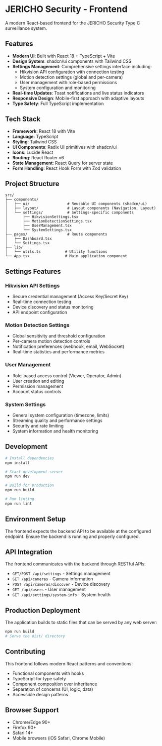# JERICHO Security - Frontend

A modern React-based frontend for the JERICHO Security Type C surveillance system.

## Features

- **Modern UI**: Built with React 18 + TypeScript + Vite
- **Design System**: shadcn/ui components with Tailwind CSS
- **Settings Management**: Comprehensive settings interface including:
  - Hikvision API configuration with connection testing
  - Motion detection settings (global and per-camera)
  - User management with role-based permissions
  - System configuration and monitoring
- **Real-time Updates**: Toast notifications and live status indicators
- **Responsive Design**: Mobile-first approach with adaptive layouts
- **Type Safety**: Full TypeScript implementation

## Tech Stack

- **Framework**: React 18 with Vite
- **Language**: TypeScript
- **Styling**: Tailwind CSS
- **UI Components**: Radix UI primitives with shadcn/ui
- **Icons**: Lucide React
- **Routing**: React Router v6
- **State Management**: React Query for server state
- **Form Handling**: React Hook Form with Zod validation

## Project Structure

```
src/
├── components/
│   ├── ui/                 # Reusable UI components (shadcn/ui)
│   ├── layout/             # Layout components (Navigation, Layout)
│   └── settings/           # Settings-specific components
│       ├── HikvisionSettings.tsx
│       ├── MotionDetectionSettings.tsx
│       ├── UserManagement.tsx
│       └── SystemSettings.tsx
├── pages/                  # Route components
│   ├── Dashboard.tsx
│   └── Settings.tsx
├── lib/
│   └── utils.ts           # Utility functions
└── App.tsx                # Main application component
```

## Settings Features

### Hikvision API Settings
- Secure credential management (Access Key/Secret Key)
- Real-time connection testing
- Device discovery and status monitoring
- API endpoint configuration

### Motion Detection Settings
- Global sensitivity and threshold configuration
- Per-camera motion detection controls
- Notification preferences (webhook, email, WebSocket)
- Real-time statistics and performance metrics

### User Management
- Role-based access control (Viewer, Operator, Admin)
- User creation and editing
- Permission management
- Account status controls

### System Settings
- General system configuration (timezone, limits)
- Streaming quality and performance settings
- Security and rate limiting
- System information and health monitoring

## Development

```bash
# Install dependencies
npm install

# Start development server
npm run dev

# Build for production
npm run build

# Run linting
npm run lint
```

## Environment Setup

The frontend expects the backend API to be available at the configured endpoint. Ensure the backend is running and properly configured.

## API Integration

The frontend communicates with the backend through RESTful APIs:

- `GET/POST /api/settings` - Settings management
- `GET /api/cameras` - Camera information
- `POST /api/cameras/discover` - Device discovery
- `GET /api/users` - User management
- `GET /api/settings/system-info` - System health

## Production Deployment

The application builds to static files that can be served by any web server:

```bash
npm run build
# Serve the dist/ directory
```

## Contributing

This frontend follows modern React patterns and conventions:

- Functional components with hooks
- TypeScript for type safety
- Component composition over inheritance
- Separation of concerns (UI, logic, data)
- Accessible design patterns

## Browser Support

- Chrome/Edge 90+
- Firefox 90+ 
- Safari 14+
- Mobile browsers (iOS Safari, Chrome Mobile)
